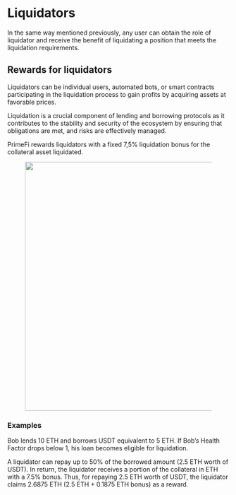 # Liquidators

In the same way mentioned previously, any user can obtain the role of liquidator and receive the benefit of liquidating a position that meets the liquidation requirements.

## Rewards for liquidators

Liquidators can be individual users, automated bots, or smart contracts participating in the liquidation process to gain profits by acquiring assets at favorable prices.

Liquidation is a crucial component of lending and borrowing protocols as it contributes to the stability and security of the ecosystem by ensuring that obligations are met, and risks are effectively managed.

PrimeFi rewards liquidators with a fixed 7,5% liquidation bonus for the collateral asset liquidated.

<figure><img src="../../.gitbook/assets/Copia de PF Whitepaper (5).jpg" alt="" width="563"><figcaption></figcaption></figure>

### Examples

Bob lends 10 ETH and borrows USDT equivalent to 5 ETH. If Bob’s Health Factor drops below 1, his loan becomes eligible for liquidation.&#x20;

A liquidator can repay up to 50% of the borrowed amount (2.5 ETH worth of USDT). In return, the liquidator receives a portion of the collateral in ETH with a 7.5% bonus. Thus, for repaying 2.5 ETH worth of USDT, the liquidator claims 2.6875 ETH (2.5 ETH + 0.1875 ETH bonus) as a reward.
